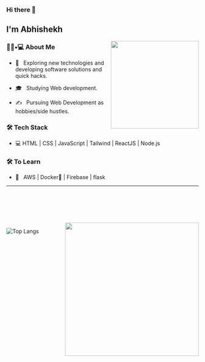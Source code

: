 ### Hi there 👋<h2> I'm Abhishekh</h2>

<img align='right' src="https://media.giphy.com/media/M9gbBd9nbDrOTu1Mqx/giphy.gif" width="230">

<h3> 👨🏻•💻 About Me </h3>



- 🤔 &nbsp; Exploring new technologies and developing software solutions and quick hacks.

- 🎓 &nbsp; Studying Web development.

- ✍️ &nbsp; Pursuing Web Development as hobbies/side hustles.



<h3>🛠 Tech Stack</h3>



- 💻 HTML | CSS | JavaScript | Tailwind | ReactJS | Node.js

<!--


- 🔧 &nbsp; Git 


-->



<h3>🛠 To Learn</h3>

- 🔧 &nbsp; AWS | Docker🐳 | Firebase | flask

<hr>



<br/><br/>



<br/>

<br/>

<img src="https://github.com/Abhishekh-creator" width="350" align='right'>

![Top Langs](https://github.com/Abhishekh-creator)

<br><br>


<!--
**Abhishekh-creator/Abhishekh-creator** is a ✨ _special_ ✨ repository because its `README.md` (this file) appears on your GitHub profile.

Here are some ideas to get you started:

- 🔭 I’m currently working on ...
- 🌱 I’m currently learning ...
- 👯 I’m looking to collaborate on ...
- 🤔 I’m looking for help with ...
- 💬 Ask me about ...
- 📫 How to reach me: ...
- 😄 Pronouns: ...
- ⚡ Fun fact: ...
-->

